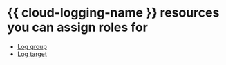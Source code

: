 # {{ cloud-logging-name }} resources you can assign roles for

* [Log group](../../../logging/concepts/log-group.md)
* [Log target](../../../logging/operations/create-sink.md)
